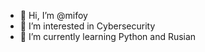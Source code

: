 - 👋 Hi, I’m @mifoy
- 👀 I’m interested in Cybersecurity
- 🌱 I’m currently learning Python and Rusian



<!---
mifoy/mifoy is a ✨ special ✨ repository because its `README.md` (this file) appears on your GitHub profile.
You can click the Preview link to take a look at your changes.
--->
